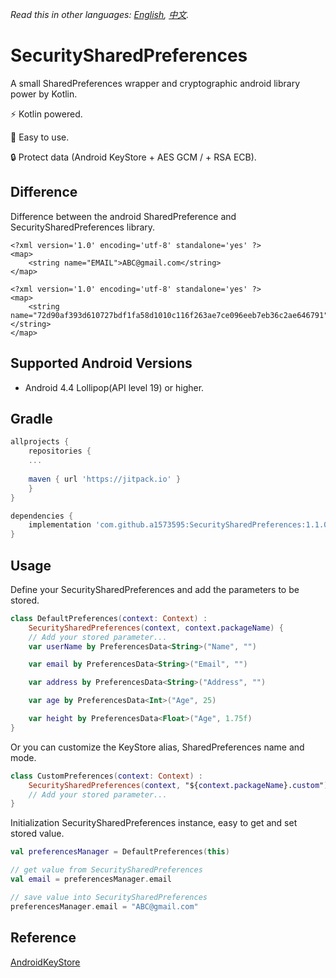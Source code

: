 *Read this in other languages: [English](README.md), [中文](README.zh-tw.md).*

# SecuritySharedPreferences
A small SharedPreferences wrapper and cryptographic android library power by Kotlin.

⚡ Kotlin powered.

🚀 Easy to use.

🔒 Protect data (Android KeyStore + AES GCM / + RSA ECB).

## Difference
Difference between the android SharedPreference and SecuritySharedPreferences library.
```
<?xml version='1.0' encoding='utf-8' standalone='yes' ?>
<map>
    <string name="EMAIL">ABC@gmail.com</string>
</map>
```

```
<?xml version='1.0' encoding='utf-8' standalone='yes' ?>
<map>
    <string name="72d90af393d610727bdf1fa58d1010c116f263ae7ce096eeb7eb36c2ae646791">7sfn2pm7ueQ7AU5UrT4f8gYJryGsT16ZT/sHhkI=&#10;    </string>
</map>
```

## Supported Android Versions
- Android 4.4 Lollipop(API level 19) or higher.

## Gradle
```groovy
allprojects {
    repositories {
    ...
    
    maven { url 'https://jitpack.io' }
    }
}
```

```groovy
dependencies {
    implementation 'com.github.a1573595:SecuritySharedPreferences:1.1.0'
}
```

## Usage
Define your SecuritySharedPreferences and add the parameters to be stored.
```kotlin
class DefaultPreferences(context: Context) :
    SecuritySharedPreferences(context, context.packageName) {
    // Add your stored parameter...
    var userName by PreferencesData<String>("Name", "")

    var email by PreferencesData<String>("Email", "")

    var address by PreferencesData<String>("Address", "")

    var age by PreferencesData<Int>("Age", 25)

    var height by PreferencesData<Float>("Age", 1.75f)
}
```

Or you can customize the KeyStore alias, SharedPreferences name and mode.
```kotlin
class CustomPreferences(context: Context) :
    SecuritySharedPreferences(context, "${context.packageName}.custom") {
    // Add your stored parameter...
}
```

Initialization SecuritySharedPreferences instance, easy to get and set stored value.
```kotlin
val preferencesManager = DefaultPreferences(this)

// get value from SecuritySharedPreferences
val email = preferencesManager.email

// save value into SecuritySharedPreferences
preferencesManager.email = "ABC@gmail.com"
```

## Reference
[AndroidKeyStore](https://github.com/joetsaitw/AndroidKeyStore)
